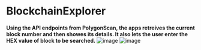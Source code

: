 # BlockchainExplorer
<b>Using the API endpoints from PolygonScan, the apps retreives the current block number and then showes its details. It also lets the user enter the HEX value of block to be searched.</b>
![image](https://github.com/KunalSiyag/BlockchainExplorer/assets/110692325/7b5f3951-744f-4b6a-a898-12867170da06)
![image](https://github.com/KunalSiyag/BlockchainExplorer/assets/110692325/27c1cc6c-b596-48f8-b1a9-ead0d71a7afb)
